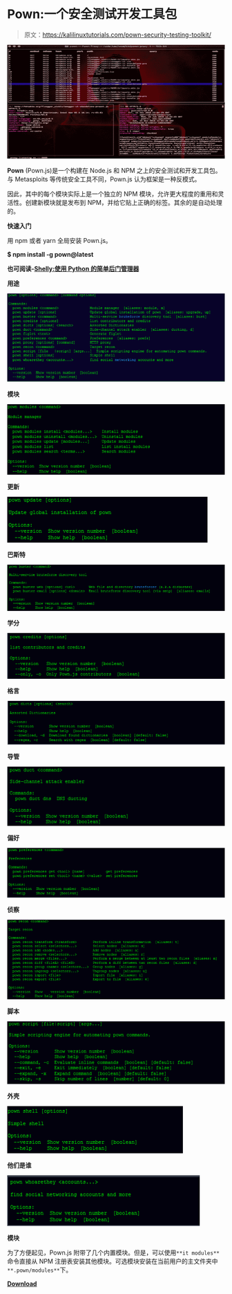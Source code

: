 # Pown:一个安全测试开发工具包

> 原文：<https://kalilinuxtutorials.com/pown-security-testing-toolkit/>

[![Pown : A Security Testing An Exploitation Toolkit Built](img//1c75c6deb7072e1330f9910d40c67bfc.png "Pown : A Security Testing An Exploitation Toolkit Built")](https://1.bp.blogspot.com/-_SF62UXs0a8/XhCVVeJwQwI/AAAAAAAAEPE/jdEcWoi6FZcCf6auJ-tfKVEbdivpVocNQCLcBGAsYHQ/s1600/pown%25281%2529.png)

**Pown** (Pown.js)是一个构建在 Node.js 和 NPM 之上的安全测试和开发工具包。与 Metasploits 等传统安全工具不同，Pown.js 认为框架是一种反模式。

因此，其中的每个模块实际上是一个独立的 NPM 模块，允许更大程度的重用和灵活性。创建新模块就是发布到 NPM，并给它贴上正确的标签。其余的是自动处理的。

**快速入门**

用 npm 或者 yarn 全局安装 Pown.js。

**$ npm install -g pown@latest**

**也可阅读-[Shelly:使用 Python 的简单后门管理器](https://kalilinuxtutorials.com/shelly-simple-backdoor-manager-python/)**

**用途**

![](img//9116b2703e80705a2f493b13a4d19c93.png)

**模块**

![](img//da40e8098286216c048010b6d654da42.png)

**更新**

![](img//b077f40068962ecce12682670fa37faa.png)

**巴斯特**

![](img//8dcdc5fec8fe15f5afbce912ceb9309a.png)

**学分**

![](img//c549acb29d1f7230e4ae4ce5ed7da605.png)

**格言**

![](img//c4753dbc73efaa02832fb23157d2ee29.png)

**导管**

![](img//7dab2c8bffaa580f392c7f4bfaa74e1e.png)

**偏好**

![](img//6654ff1b43df9c18dbfd50ae6075f287.png)

**侦察**

![](img//d37c8dcfd7b1e17d17e56bc02e268cf6.png)

**脚本**

![](img//e234e77b33a14de3283db8eced9cd0fd.png)

**外壳**

![](img//8b8dcf7ab8671d18d95c063f93443abe.png)

**他们是谁**

![](img//29391c277c2e5a45a9e86a6ec4d9dc75.png)

**模块**

为了方便起见，Pown.js 附带了几个内置模块。但是，可以使用`**it modules**`命令直接从 NPM 注册表安装其他模块。可选模块安装在当前用户的主文件夹中`**.pown/modules**`下。

[**Download**](https://github.com/pownjs/pown)